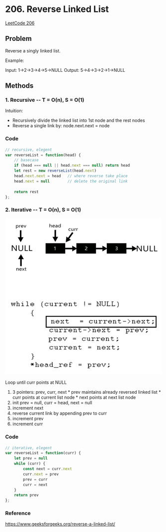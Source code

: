 # 206. Reverse Linked List

[LeetCode 206](https://leetcode.com/problems/reverse-linked-list/)

## Problem

Reverse a singly linked list.

Example:

Input: 1->2->3->4->5->NULL
Output: 5->4->3->2->1->NULL

## Methods
### 1. Recursive -- T = O(n), S = O(1)
Intuition: 
* Recursively divide the linked list into 1st node and the rest nodes
* Reverse a single link by: node.next.next = node

### Code
```JavaScript
// recursive, elegent
var reverseList = function(head) {
    // basecase
    if (head === null || head.next === null) return head
    let rest = new reverseList(head.next)
    head.next.next = head   // where reverse take place
    head.next = null        // delete the original link
    
    return rest
};
```

### 2. Iterative -- T = O(n), S = O(1)
![Iterative Operation Demo](https://github.com/frostace/LeetCode/blob/master/Linked%20List/206-iterative.gif)

Loop until curr points at NULL

  1. 3 pointers: prev, curr, next
    * prev maintains already reversed linked list
    * curr points at current list node
    * next points at next list node
  2. init prev = null, curr = head, next = null
  3. increment next
  4. reverse current link by appending prev to curr
  5. increment prev
  6. increment curr

### Code
```JavaScript
// iterative, elegent
var reverseList = function(curr) {
    let prev = null
    while (curr) {
        const next = curr.next
        curr.next = prev
        prev = curr
        curr = next
    }
    return prev
};
```



### Reference
https://www.geeksforgeeks.org/reverse-a-linked-list/
